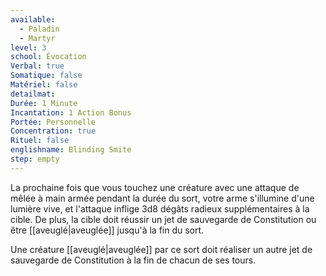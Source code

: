 ```yaml
---
available:
  - Paladin
  - Martyr
level: 3
school: Évocation
Verbal: true
Somatique: false
Matériel: false
detailmat:
Durée: 1 Minute
Incantation: 1 Action Bonus
Portée: Personnelle
Concentration: true
Rituel: false
englishname: Blinding Smite
step: empty
---
```


La prochaine fois que vous touchez une créature avec une attaque de mêlée à main armée pendant la durée du sort, votre arme s'illumine d'une lumière vive, et l'attaque inflige 3d8 dégâts radieux supplémentaires à la cible. De plus, la cible doit réussir un jet de sauvegarde de Constitution ou être [[aveuglé|aveuglée]] jusqu'à la fin du sort.

Une créature [[aveuglé|aveuglée]] par ce sort doit réaliser un autre jet de sauvegarde de Constitution à la fin de chacun de ses tours.